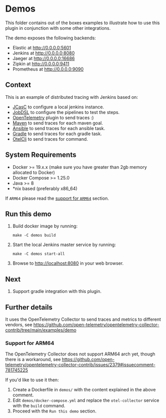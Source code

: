 # Demos

This folder contains out of the boxes examples to illustrate how to use this plugin in conjunction with some other integrations.

The demo exposes the following backends:

- Elastic at http://0.0.0.0:5601
- Jenkins at http://0.0.0.0:8080
- Jaeger at http://0.0.0.0:16686
- Zipkin at http://0.0.0.0:9411
- Prometheus at http://0.0.0.0:9090

## Context

This is an example of distributed tracing with Jenkins based on:

- [JCasC](https://jenkins.io/projects/jcasc/) to configure a local jenkins instance.
- [JobDSL](https://github.com/jenkinsci/job-dsl-plugin/wiki) to configure the pipelines to test the steps.
- [OpenTelemetry](https://github.com/jenkinsci/job-dsl-plugin/wiki) plugin to send traces :)
- [Maven](https://github.com/elastic/opentelemetry-maven-extension) to send traces for each maven goal.
- [Ansible](https://github.com/ansible-collections/community.general/pull/3091) to send traces for each ansible task.
- [Gradle](https://github.com/jkwatson/gradle-otel-tracing) to send traces for each gradle task.
- [OtelCli](https://github.com/equinix-labs/otel-cli) to send traces for command.

## System Requirements

- Docker >= 19.x.x (make sure you have greater than 2gb memory allocated to Docker)
- Docker Compose >= 1.25.0
- Java >= 8
- *nix based (preferably x86_64)

If `ARM64` please read the [support for `ARM64`](#support-for-arm64) section.

## Run this demo


1. Build docker image by running:

   ```
   make -C demos build
   ```

2. Start the local Jenkins master service by running:

   ```
   make -C demos start-all
   ```

3. Browse to <http://localhost:8080> in your web browser.


## Next

1. Support gradle integration with this plugin.

## Further details

It uses the OpenTelemetry Collector to send traces and metrics to different vendors, see https://github.com/open-telemetry/opentelemetry-collector-contrib/tree/main/examples/demo

### Support for ARM64

The OpenTelemetry Collector does not support ARM64 arch yet, though there is a workaround, see https://github.com/open-telemetry/opentelemetry-collector-contrib/issues/2379#issuecomment-781745225

If you'd like to use it then:

1. Create a Dockerfile in `demos/` with the content explained in the above comment.
2. Edit `demos/docker-compose.yml` and replace the `otel-collector` service with the `build` command.
3. Proceed with the `Run this demo` section.
